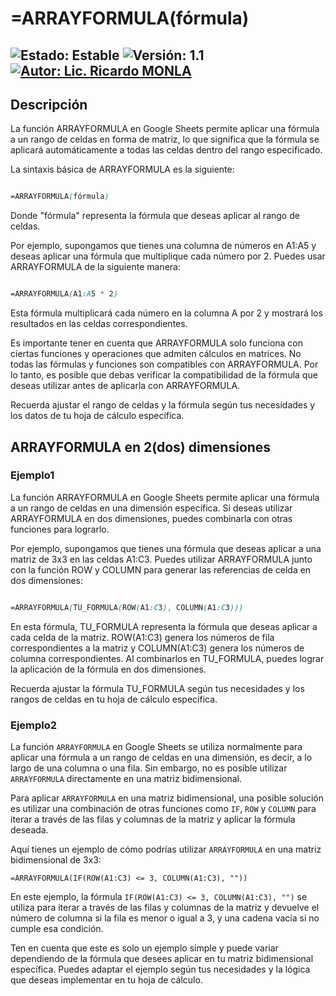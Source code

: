 # =ARRAYFORMULA(fórmula)

![Estado: Estable](https://img.shields.io/badge/Estado-Estable-brightgreen)
![Versión: 1.1](https://img.shields.io/badge/Versión-1.3-blue)
[![Autor: Lic. Ricardo MONLA](https://img.shields.io/badge/Autor-Lic.%20Ricardo%20MONLA-orange)](mailto:rmonla@frlr.utn.edu.ar)
--------------  

## Descripción
La función ARRAYFORMULA en Google Sheets permite aplicar una fórmula a un rango de celdas en forma de matriz, lo que significa que la fórmula se aplicará automáticamente a todas las celdas dentro del rango especificado.

La sintaxis básica de ARRAYFORMULA es la siguiente:

```scss

=ARRAYFORMULA(fórmula)
```
Donde "fórmula" representa la fórmula que deseas aplicar al rango de celdas.

Por ejemplo, supongamos que tienes una columna de números en A1:A5 y deseas aplicar una fórmula que multiplique cada número por 2. Puedes usar ARRAYFORMULA de la siguiente manera:

```scss

=ARRAYFORMULA(A1:A5 * 2)
```
Esta fórmula multiplicará cada número en la columna A por 2 y mostrará los resultados en las celdas correspondientes.

Es importante tener en cuenta que ARRAYFORMULA solo funciona con ciertas funciones y operaciones que admiten cálculos en matrices. No todas las fórmulas y funciones son compatibles con ARRAYFORMULA. Por lo tanto, es posible que debas verificar la compatibilidad de la fórmula que deseas utilizar antes de aplicarla con ARRAYFORMULA.

Recuerda ajustar el rango de celdas y la fórmula según tus necesidades y los datos de tu hoja de cálculo específica.

## ARRAYFORMULA en 2(dos) dimensiones
### Ejemplo1
La función ARRAYFORMULA en Google Sheets permite aplicar una fórmula a un rango de celdas en una dimensión específica. Si deseas utilizar ARRAYFORMULA en dos dimensiones, puedes combinarla con otras funciones para lograrlo.

Por ejemplo, supongamos que tienes una fórmula que deseas aplicar a una matriz de 3x3 en las celdas A1:C3. Puedes utilizar ARRAYFORMULA junto con la función ROW y COLUMN para generar las referencias de celda en dos dimensiones:

```scss

=ARRAYFORMULA(TU_FORMULA(ROW(A1:C3), COLUMN(A1:C3)))
```
En esta fórmula, TU_FORMULA representa la fórmula que deseas aplicar a cada celda de la matriz. ROW(A1:C3) genera los números de fila correspondientes a la matriz y COLUMN(A1:C3) genera los números de columna correspondientes. Al combinarlos en TU_FORMULA, puedes lograr la aplicación de la fórmula en dos dimensiones.

Recuerda ajustar la fórmula TU_FORMULA según tus necesidades y los rangos de celdas en tu hoja de cálculo específica.

### Ejemplo2
La función `ARRAYFORMULA` en Google Sheets se utiliza normalmente para aplicar una fórmula a un rango de celdas en una dimensión, es decir, a lo largo de una columna o una fila. Sin embargo, no es posible utilizar `ARRAYFORMULA` directamente en una matriz bidimensional.

Para aplicar `ARRAYFORMULA` en una matriz bidimensional, una posible solución es utilizar una combinación de otras funciones como `IF`, `ROW` y `COLUMN` para iterar a través de las filas y columnas de la matriz y aplicar la fórmula deseada.

Aquí tienes un ejemplo de cómo podrías utilizar `ARRAYFORMULA` en una matriz bidimensional de 3x3:

```
=ARRAYFORMULA(IF(ROW(A1:C3) <= 3, COLUMN(A1:C3), ""))
```

En este ejemplo, la fórmula `IF(ROW(A1:C3) <= 3, COLUMN(A1:C3), "")` se utiliza para iterar a través de las filas y columnas de la matriz y devuelve el número de columna si la fila es menor o igual a 3, y una cadena vacía si no cumple esa condición.

Ten en cuenta que este es solo un ejemplo simple y puede variar dependiendo de la fórmula que desees aplicar en tu matriz bidimensional específica. Puedes adaptar el ejemplo según tus necesidades y la lógica que deseas implementar en tu hoja de cálculo.